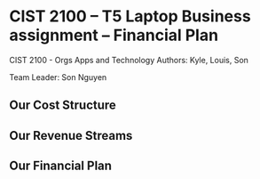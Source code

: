 # CIST 2100 – T5 Laptop Business assignment – Financial Plan
CIST 2100 - Orgs Apps and Technology
Authors: Kyle, Louis, Son

Team Leader: Son Nguyen

## Our Cost Structure



## Our Revenue Streams



## Our Financial Plan
